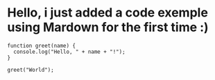 # Hello, i just added a code exemple using Mardown for the first time :) 
```
function greet(name) {
  console.log("Hello, " + name + "!");
}

greet("World");
```
